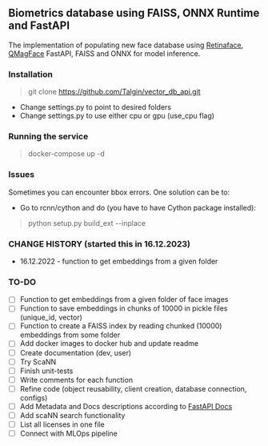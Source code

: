 ## Biometrics database using FAISS, ONNX Runtime and FastAPI
The implementation of populating new face database using [Retinaface](https://docs.openvino.ai/latest/omz_models_model_retinaface_resnet50_pytorch.html), [QMagFace](https://arxiv.org/abs/2111.13475) FastAPI, FAISS and ONNX for model inference.

### Installation
> git clone https://github.com/Talgin/vector_db_api.git
- Change settings.py to point to desired folders
- Change settings.py to use either cpu or gpu (use_cpu flag)

### Running the service
> docker-compose up -d

### Issues
Sometimes you can encounter bbox errors. One solution can be to:
  - Go to rcnn/cython and do (you have to have Cython package installed):
  > python setup.py build_ext --inplace

### CHANGE HISTORY (started this in 16.12.2023)
- 16.12.2022 - function to get embeddings from a given folder

### TO-DO
- [ ] Function to get embeddings from a given folder of face images
- [ ] Function to save embeddings in chunks of 10000 in pickle files (unique_id, vector)
- [ ] Function to create a FAISS index by reading chunked (10000) embeddings from some folder
- [ ] Add docker images to docker hub and update readme
- [ ] Create documentation (dev, user)
- [ ] Try ScaNN
- [ ] Finish unit-tests
- [ ] Write comments for each function
- [ ] Refine code (object reusability, client creation, database connection, configs)
- [ ] Add Metadata and Docs descriptions according to [FastAPI Docs](https://fastapi.tiangolo.com/tutorial/metadata/)
- [ ] Add scaNN search functionality
- [ ] List all licenses in one file
- [ ] Connect with MLOps pipeline
